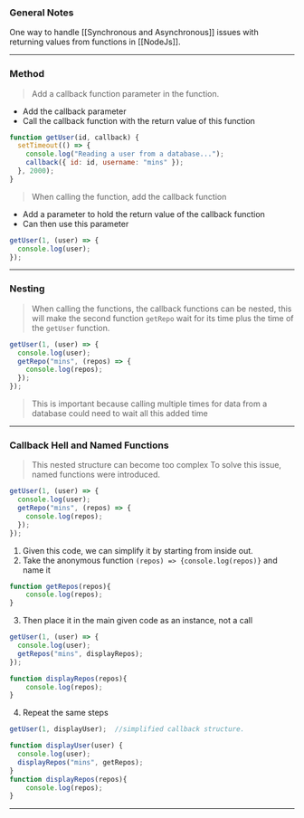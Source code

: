### General Notes

One way to handle [[Synchronous and Asynchronous]] issues with returning values from functions in [[NodeJs]].

---
### Method

> Add a callback function parameter in the function.

* Add the callback parameter
* Call the callback function with the return value of this function
```JavaScript
function getUser(id, callback) {
  setTimeout(() => {
    console.log("Reading a user from a database...");
    callback({ id: id, username: "mins" });
  }, 2000);
}
```

> When calling the function, add the callback function

* Add a parameter to hold the return value of the callback function
* Can then use this parameter
```JavaScript
getUser(1, (user) => {
  console.log(user);
});
```

---

### Nesting 

> When calling the functions, the callback functions can be nested, this will make the second function `getRepo` wait for its time plus the time of the `getUser` function.
```JavaScript 
getUser(1, (user) => {
  console.log(user);
  getRepo("mins", (repos) => {
    console.log(repos);
  });
});
```

>This is important because calling multiple times for data from a database could need to wait all this added time

---

### Callback Hell and Named Functions

> This nested structure can become too complex
> To solve this issue, named functions were introduced.

```javaScript
getUser(1, (user) => {
  console.log(user);
  getRepo("mins", (repos) => {
    console.log(repos);
  });
});
```

1. Given this code, we can simplify it by starting from inside out. 
2. Take the anonymous function `(repos) => {console.log(repos)}` and name it 
```JavaScript
function getRepos(repos){
	console.log(repos);
}
```

3. Then place it in the main given code as an instance, not a call
```JavaScript
getUser(1, (user) => {
  console.log(user);
  getRepos("mins", displayRepos);
});

function displayRepos(repos){
	console.log(repos);
}
```

4. Repeat the same steps 
```JavaScript
getUser(1, displayUser);  //simplified callback structure.

function displayUser(user) {
  console.log(user);
  displayRepos("mins", getRepos);
}
function displayRepos(repos){
	console.log(repos);
}
```

---

